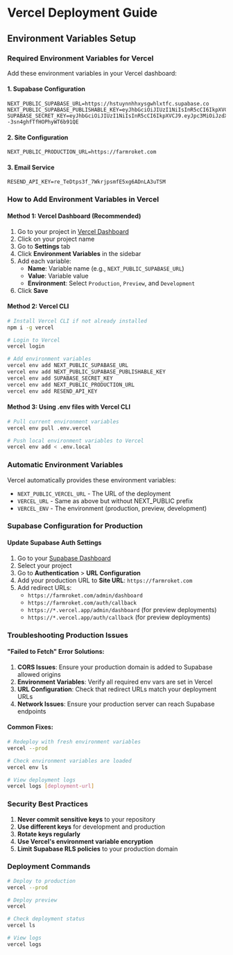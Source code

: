 # Vercel Deployment Guide

## Environment Variables Setup

### Required Environment Variables for Vercel

Add these environment variables in your Vercel dashboard:

#### 1. Supabase Configuration

```
NEXT_PUBLIC_SUPABASE_URL=https://hstuynnhhxysgwhlxtfc.supabase.co
NEXT_PUBLIC_SUPABASE_PUBLISHABLE_KEY=eyJhbGciOiJIUzI1NiIsInR5cCI6IkpXVCJ9.eyJpc3MiOiJzdXBhYmFzZSIsInJlZiI6ImhzdHV5bm5oaHh5c2d3aGx4dGZjIiwicm9sZSI6ImFub24iLCJpYXQiOjE3NjE2MzYyMjgsImV4cCI6MjA3NzIxMjIyOH0.AkirYTikXcvKS_MgBENCIYGHqT4PxGmHuULEUSJVf3M
SUPABASE_SECRET_KEY=eyJhbGciOiJIUzI1NiIsInR5cCI6IkpXVCJ9.eyJpc3MiOiJzdXBhYmFzZSIsInJlZiI6ImhzdHV5bm5oaHh5c2d3aGx4dGZjIiwicm9sZSI6InNlcnZpY2Vfcm9sZSIsImlhdCI6MTc2MTYzNjIyOCwiZXhwIjoyMDc3MjEyMjI4fQ.NEja6WlBN_4Uj0XGCLw--3sn4ghfTfHOPhyWT6b91QE
```

#### 2. Site Configuration

```
NEXT_PUBLIC_PRODUCTION_URL=https://farmroket.com
```

#### 3. Email Service

```
RESEND_API_KEY=re_TeDtps3f_7WkrjpsmfE5xg6ADnLA3uTSM
```

### How to Add Environment Variables in Vercel

#### Method 1: Vercel Dashboard (Recommended)

1. Go to your project in [Vercel Dashboard](https://vercel.com/dashboard)
2. Click on your project name
3. Go to **Settings** tab
4. Click **Environment Variables** in the sidebar
5. Add each variable:
   - **Name**: Variable name (e.g., `NEXT_PUBLIC_SUPABASE_URL`)
   - **Value**: Variable value
   - **Environment**: Select `Production`, `Preview`, and `Development`
6. Click **Save**

#### Method 2: Vercel CLI

```bash
# Install Vercel CLI if not already installed
npm i -g vercel

# Login to Vercel
vercel login

# Add environment variables
vercel env add NEXT_PUBLIC_SUPABASE_URL
vercel env add NEXT_PUBLIC_SUPABASE_PUBLISHABLE_KEY
vercel env add SUPABASE_SECRET_KEY
vercel env add NEXT_PUBLIC_PRODUCTION_URL
vercel env add RESEND_API_KEY
```

#### Method 3: Using .env files with Vercel CLI

```bash
# Pull current environment variables
vercel env pull .env.vercel

# Push local environment variables to Vercel
vercel env add < .env.local
```

### Automatic Environment Variables

Vercel automatically provides these environment variables:

- `NEXT_PUBLIC_VERCEL_URL` - The URL of the deployment
- `VERCEL_URL` - Same as above but without NEXT_PUBLIC prefix
- `VERCEL_ENV` - The environment (production, preview, development)

### Supabase Configuration for Production

#### Update Supabase Auth Settings

1. Go to your [Supabase Dashboard](https://supabase.com/dashboard)
2. Select your project
3. Go to **Authentication** > **URL Configuration**
4. Add your production URL to **Site URL**: `https://farmroket.com`
5. Add redirect URLs:
   - `https://farmroket.com/admin/dashboard`
   - `https://farmroket.com/auth/callback`
   - `https://*.vercel.app/admin/dashboard` (for preview deployments)
   - `https://*.vercel.app/auth/callback` (for preview deployments)

### Troubleshooting Production Issues

#### "Failed to Fetch" Error Solutions:

1. **CORS Issues**: Ensure your production domain is added to Supabase allowed origins
2. **Environment Variables**: Verify all required env vars are set in Vercel
3. **URL Configuration**: Check that redirect URLs match your deployment URLs
4. **Network Issues**: Ensure your production server can reach Supabase endpoints

#### Common Fixes:

```bash
# Redeploy with fresh environment variables
vercel --prod

# Check environment variables are loaded
vercel env ls

# View deployment logs
vercel logs [deployment-url]
```

### Security Best Practices

1. **Never commit sensitive keys** to your repository
2. **Use different keys** for development and production
3. **Rotate keys regularly**
4. **Use Vercel's environment variable encryption**
5. **Limit Supabase RLS policies** to your production domain

### Deployment Commands

```bash
# Deploy to production
vercel --prod

# Deploy preview
vercel

# Check deployment status
vercel ls

# View logs
vercel logs
```

